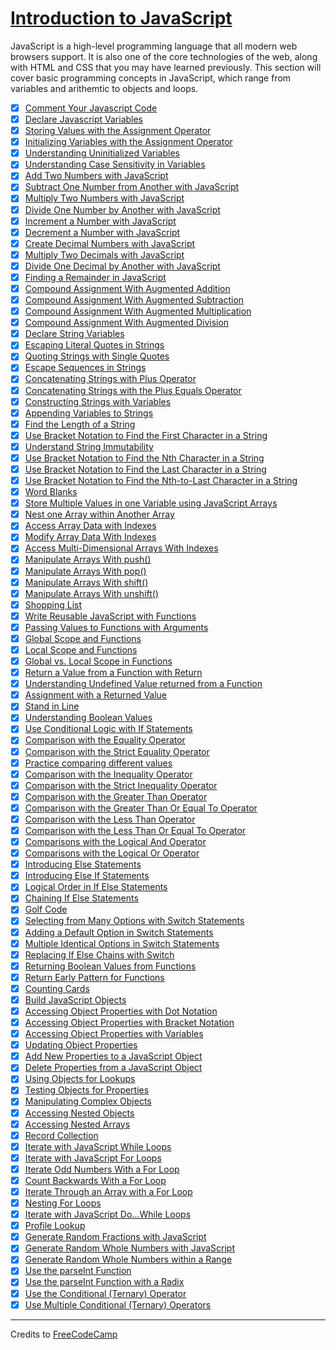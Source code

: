 # [Introduction to JavaScript](https://learn.freecodecamp.org/javascript-algorithms-and-data-structures/basic-javascript/)

JavaScript is a high-level programming language that all modern web browsers support. It is also one of the core technologies of the web, along with HTML and CSS that you may have learned previously. This section will cover basic programming concepts in JavaScript, which range from variables and arithemtic to objects and loops.

- [x] [Comment Your Javascript Code](https://learn.freecodecamp.org/javascript-algorithms-and-data-structures/basic-javascript/comment-your-javascript-code)
- [x] [Declare Javascript Variables](https://learn.freecodecamp.org/javascript-algorithms-and-data-structures/basic-javascript/declare-javascript-variables)
- [x] [Storing Values with the Assignment Operator](https://learn.freecodecamp.org/javascript-algorithms-and-data-structures/basic-javascript/storing-values-with-the-assignment-operator)
- [x] [Initializing Variables with the Assignment Operator](https://learn.freecodecamp.org/javascript-algorithms-and-data-structures/basic-javascript/initializing-variables-with-the-assignment-operator)
- [x] [Understanding Uninitialized Variables](https://learn.freecodecamp.org/javascript-algorithms-and-data-structures/basic-javascript/understanding-uninitialized-variables)
- [x] [Understanding Case Sensitivity in Variables](https://learn.freecodecamp.org/javascript-algorithms-and-data-structures/basic-javascript/understanding-case-sensitivity-in-variables)
- [x] [Add Two Numbers with JavaScript](https://learn.freecodecamp.org/javascript-algorithms-and-data-structures/basic-javascript/add-two-numbers-with-javascript)
- [x] [Subtract One Number from Another with JavaScript](https://learn.freecodecamp.org/javascript-algorithms-and-data-structures/basic-javascript/subtract-one-number-from-another-with-javascript)
- [x] [Multiply Two Numbers with JavaScript](https://learn.freecodecamp.org/javascript-algorithms-and-data-structures/basic-javascript/multiply-two-numbers-with-javascript)
- [x] [Divide One Number by Another with JavaScript](https://learn.freecodecamp.org/javascript-algorithms-and-data-structures/basic-javascript/divide-one-number-by-another-with-javascript)
- [x] [Increment a Number with JavaScript](https://learn.freecodecamp.org/javascript-algorithms-and-data-structures/basic-javascript/increment-a-number-with-javascript)
- [x] [Decrement a Number with JavaScript](https://learn.freecodecamp.org/javascript-algorithms-and-data-structures/basic-javascript/decrement-a-number-with-javascript)
- [x] [Create Decimal Numbers with JavaScript](https://learn.freecodecamp.org/javascript-algorithms-and-data-structures/basic-javascript/create-decimal-numbers-with-javascript)
- [x] [Multiply Two Decimals with JavaScript](https://learn.freecodecamp.org/javascript-algorithms-and-data-structures/basic-javascript/multiply-two-decimals-with-javascript)
- [x] [Divide One Decimal by Another with JavaScript](https://learn.freecodecamp.org/javascript-algorithms-and-data-structures/basic-javascript/divide-one-decimal-by-another-with-javascript)
- [x] [Finding a Remainder in JavaScript](https://learn.freecodecamp.org/javascript-algorithms-and-data-structures/basic-javascript/finding-a-remainder-in-javascript)
- [x] [Compound Assignment With Augmented Addition](https://learn.freecodecamp.org/javascript-algorithms-and-data-structures/basic-javascript/compound-assignment-with-augmented-addition)
- [x] [Compound Assignment With Augmented Subtraction](https://learn.freecodecamp.org/javascript-algorithms-and-data-structures/basic-javascript/compound-assignment-with-augmented-subtraction)
- [x] [Compound Assignment With Augmented Multiplication](https://learn.freecodecamp.org/javascript-algorithms-and-data-structures/basic-javascript/compound-assignment-with-augmented-multiplication)
- [x] [Compound Assignment With Augmented Division](https://learn.freecodecamp.org/javascript-algorithms-and-data-structures/basic-javascript/compound-assignment-with-augmented-division)
- [x] [Declare String Variables](https://learn.freecodecamp.org/javascript-algorithms-and-data-structures/basic-javascript/declare-string-variables)
- [x] [Escaping Literal Quotes in Strings](https://learn.freecodecamp.org/javascript-algorithms-and-data-structures/basic-javascript/escaping-literal-quotes-in-strings)
- [x] [Quoting Strings with Single Quotes](https://learn.freecodecamp.org/javascript-algorithms-and-data-structures/basic-javascript/quoting-strings-with-single-quotes)
- [x] [Escape Sequences in Strings](https://learn.freecodecamp.org/javascript-algorithms-and-data-structures/basic-javascript/escape-sequences-in-strings/)
- [x] [Concatenating Strings with Plus Operator](https://learn.freecodecamp.org/javascript-algorithms-and-data-structures/basic-javascript/concatenating-strings-with-plus-operator)
- [x] [Concatenating Strings with the Plus Equals Operator](https://learn.freecodecamp.org/javascript-algorithms-and-data-structures/basic-javascript/concatenating-strings-with-the-plus-equals-operator)
- [x] [Constructing Strings with Variables](https://learn.freecodecamp.org/javascript-algorithms-and-data-structures/basic-javascript/constructing-strings-with-variables)
- [x] [Appending Variables to Strings](https://learn.freecodecamp.org/javascript-algorithms-and-data-structures/basic-javascript/appending-variables-to-strings)
- [x] [Find the Length of a String](https://learn.freecodecamp.org/javascript-algorithms-and-data-structures/basic-javascript/find-the-length-of-a-string)
- [x] [Use Bracket Notation to Find the First Character in a String](https://learn.freecodecamp.org/javascript-algorithms-and-data-structures/basic-javascript/use-bracket-notation-to-find-the-first-character-in-a-string)
- [x] [Understand String Immutability](https://learn.freecodecamp.org/javascript-algorithms-and-data-structures/basic-javascript/understand-string-immutability)
- [x] [Use Bracket Notation to Find the Nth Character in a String](https://learn.freecodecamp.org/javascript-algorithms-and-data-structures/basic-javascript/use-bracket-notation-to-find-the-nth-character-in-a-string)
- [x] [Use Bracket Notation to Find the Last Character in a String](https://learn.freecodecamp.org/javascript-algorithms-and-data-structures/basic-javascript/use-bracket-notation-to-find-the-last-character-in-a-string)
- [x] [Use Bracket Notation to Find the Nth-to-Last Character in a String](https://learn.freecodecamp.org/javascript-algorithms-and-data-structures/basic-javascript/use-bracket-notation-to-find-the-nth-to-last-character-in-a-string)
- [x] [Word Blanks](https://learn.freecodecamp.org/javascript-algorithms-and-data-structures/basic-javascript/word-blanks)
- [x] [Store Multiple Values in one Variable using JavaScript Arrays](https://learn.freecodecamp.org/javascript-algorithms-and-data-structures/basic-javascript/store-multiple-values-in-one-variable-using-javascript-arrays)
- [x] [Nest one Array within Another Array](https://learn.freecodecamp.org/javascript-algorithms-and-data-structures/basic-javascript/nest-one-array-within-another-array)
- [x] [Access Array Data with Indexes](https://learn.freecodecamp.org/javascript-algorithms-and-data-structures/basic-javascript/access-array-data-with-indexes)
- [x] [Modify Array Data With Indexes](https://learn.freecodecamp.org/javascript-algorithms-and-data-structures/basic-javascript/modify-array-data-with-indexes)
- [x] [Access Multi-Dimensional Arrays With Indexes](https://learn.freecodecamp.org/javascript-algorithms-and-data-structures/basic-javascript/access-multi-dimensional-arrays-with-indexes)
- [x] [Manipulate Arrays With push()](https://learn.freecodecamp.org/javascript-algorithms-and-data-structures/basic-javascript/manipulate-arrays-with-push)
- [x] [Manipulate Arrays With pop()](https://learn.freecodecamp.org/javascript-algorithms-and-data-structures/basic-javascript/manipulate-arrays-with-pop)
- [x] [Manipulate Arrays With shift()](https://learn.freecodecamp.org/javascript-algorithms-and-data-structures/basic-javascript/manipulate-arrays-with-shift)
- [x] [Manipulate Arrays With unshift()](https://learn.freecodecamp.org/javascript-algorithms-and-data-structures/basic-javascript/manipulate-arrays-with-unshift)
- [x] [Shopping List](https://learn.freecodecamp.org/javascript-algorithms-and-data-structures/basic-javascript/shopping-list)
- [x] [Write Reusable JavaScript with Functions](https://learn.freecodecamp.org/javascript-algorithms-and-data-structures/basic-javascript/write-reusable-javascript-with-functions)
- [x] [Passing Values to Functions with Arguments](https://learn.freecodecamp.org/javascript-algorithms-and-data-structures/basic-javascript/passing-values-to-functions-with-arguments)
- [x] [Global Scope and Functions](https://learn.freecodecamp.org/javascript-algorithms-and-data-structures/basic-javascript/global-scope-and-functions)
- [x] [Local Scope and Functions](https://learn.freecodecamp.org/javascript-algorithms-and-data-structures/basic-javascript/local-scope-and-functions)
- [x] [Global vs. Local Scope in Functions](https://learn.freecodecamp.org/javascript-algorithms-and-data-structures/basic-javascript/global-vs--local-scope-in-functions)
- [x] [Return a Value from a Function with Return](https://learn.freecodecamp.org/javascript-algorithms-and-data-structures/basic-javascript/return-a-value-from-a-function-with-return)
- [x] [Understanding Undefined Value returned from a Function](https://learn.freecodecamp.org/javascript-algorithms-and-data-structures/basic-javascript/understanding-undefined-value-returned-from-a-function)
- [x] [Assignment with a Returned Value](https://learn.freecodecamp.org/javascript-algorithms-and-data-structures/basic-javascript/assignment-with-a-returned-value)
- [x] [Stand in Line](https://learn.freecodecamp.org/javascript-algorithms-and-data-structures/basic-javascript/stand-in-line)
- [x] [Understanding Boolean Values](https://learn.freecodecamp.org/javascript-algorithms-and-data-structures/basic-javascript/understanding-boolean-values)
- [x] [Use Conditional Logic with If Statements](https://learn.freecodecamp.org/javascript-algorithms-and-data-structures/basic-javascript/use-conditional-logic-with-if-statements)
- [x] [Comparison with the Equality Operator](https://learn.freecodecamp.org/javascript-algorithms-and-data-structures/basic-javascript/comparison-with-the-equality-operator)
- [x] [Comparison with the Strict Equality Operator](https://learn.freecodecamp.org/javascript-algorithms-and-data-structures/basic-javascript/comparison-with-the-strict-equality-operator)
- [x] [Practice comparing different values](https://learn.freecodecamp.org/javascript-algorithms-and-data-structures/basic-javascript/practice-comparing-different-values)
- [x] [Comparison with the Inequality Operator](https://learn.freecodecamp.org/javascript-algorithms-and-data-structures/basic-javascript/comparison-with-the-inequality-operator)
- [x] [Comparison with the Strict Inequality Operator](https://learn.freecodecamp.org/javascript-algorithms-and-data-structures/basic-javascript/comparison-with-the-strict-inequality-operator)
- [x] [Comparison with the Greater Than Operator](https://learn.freecodecamp.org/javascript-algorithms-and-data-structures/basic-javascript/comparison-with-the-greater-than-operator)
- [x] [Comparison with the Greater Than Or Equal To Operator](https://learn.freecodecamp.org/javascript-algorithms-and-data-structures/basic-javascript/comparison-with-the-greater-than-or-equal-to-operator)
- [x] [Comparison with the Less Than Operator](https://learn.freecodecamp.org/javascript-algorithms-and-data-structures/basic-javascript/comparison-with-the-less-than-operator)
- [x] [Comparison with the Less Than Or Equal To Operator](https://learn.freecodecamp.org/javascript-algorithms-and-data-structures/basic-javascript/comparison-with-the-less-than-or-equal-to-operator)
- [x] [Comparisons with the Logical And Operator](https://learn.freecodecamp.org/javascript-algorithms-and-data-structures/basic-javascript/comparisons-with-the-logical-and-operator)
- [x] [Comparisons with the Logical Or Operator](https://learn.freecodecamp.org/javascript-algorithms-and-data-structures/basic-javascript/comparisons-with-the-logical-or-operator)
- [x] [Introducing Else Statements](https://learn.freecodecamp.org/javascript-algorithms-and-data-structures/basic-javascript/introducing-else-statements)
- [x] [Introducing Else If Statements](https://learn.freecodecamp.org/javascript-algorithms-and-data-structures/basic-javascript/introducing-else-if-statements)
- [x] [Logical Order in If Else Statements](https://learn.freecodecamp.org/javascript-algorithms-and-data-structures/basic-javascript/logical-order-in-if-else-statements)
- [x] [Chaining If Else Statements](https://learn.freecodecamp.org/javascript-algorithms-and-data-structures/basic-javascript/chaining-if-else-statements)
- [x] [Golf Code](https://learn.freecodecamp.org/javascript-algorithms-and-data-structures/basic-javascript/golf-code)
- [x] [Selecting from Many Options with Switch Statements](https://learn.freecodecamp.org/javascript-algorithms-and-data-structures/basic-javascript/selecting-from-many-options-with-switch-statements)
- [x] [Adding a Default Option in Switch Statements](https://learn.freecodecamp.org/javascript-algorithms-and-data-structures/basic-javascript/adding-a-default-option-in-switch-statements)
- [x] [Multiple Identical Options in Switch Statements](https://learn.freecodecamp.org/javascript-algorithms-and-data-structures/basic-javascript/multiple-identical-options-in-switch-statements)
- [x] [Replacing If Else Chains with Switch](https://learn.freecodecamp.org/javascript-algorithms-and-data-structures/basic-javascript/replacing-if-else-chains-with-switch)
- [x] [Returning Boolean Values from Functions](https://learn.freecodecamp.org/javascript-algorithms-and-data-structures/basic-javascript/returning-boolean-values-from-functions)
- [x] [Return Early Pattern for Functions](https://learn.freecodecamp.org/javascript-algorithms-and-data-structures/basic-javascript/return-early-pattern-for-functions)
- [x] [Counting Cards](https://learn.freecodecamp.org/javascript-algorithms-and-data-structures/basic-javascript/counting-cards)
- [x] [Build JavaScript Objects](https://learn.freecodecamp.org/javascript-algorithms-and-data-structures/basic-javascript/build-javascript-objects)
- [x] [Accessing Object Properties with Dot Notation](https://learn.freecodecamp.org/javascript-algorithms-and-data-structures/basic-javascript/accessing-object-properties-with-dot-notation)
- [x] [Accessing Object Properties with Bracket Notation](https://learn.freecodecamp.org/javascript-algorithms-and-data-structures/basic-javascript/accessing-object-properties-with-bracket-notation)
- [x] [Accessing Object Properties with Variables](https://learn.freecodecamp.org/javascript-algorithms-and-data-structures/basic-javascript/accessing-object-properties-with-variables)
- [x] [Updating Object Properties](https://learn.freecodecamp.org/javascript-algorithms-and-data-structures/basic-javascript/updating-object-properties)
- [x] [Add New Properties to a JavaScript Object](https://learn.freecodecamp.org/javascript-algorithms-and-data-structures/basic-javascript/add-new-properties-to-a-javascript-object)
- [x] [Delete Properties from a JavaScript Object](https://learn.freecodecamp.org/javascript-algorithms-and-data-structures/basic-javascript/delete-properties-from-a-javascript-object)
- [x] [Using Objects for Lookups](https://learn.freecodecamp.org/javascript-algorithms-and-data-structures/basic-javascript/using-objects-for-lookups)
- [x] [Testing Objects for Properties](https://learn.freecodecamp.org/javascript-algorithms-and-data-structures/basic-javascript/testing-objects-for-properties)
- [x] [Manipulating Complex Objects](https://learn.freecodecamp.org/javascript-algorithms-and-data-structures/basic-javascript/manipulating-complex-objects)
- [x] [Accessing Nested Objects](https://learn.freecodecamp.org/javascript-algorithms-and-data-structures/basic-javascript/accessing-nested-objects)
- [x] [Accessing Nested Arrays](https://learn.freecodecamp.org/javascript-algorithms-and-data-structures/basic-javascript/accessing-nested-arrays)
- [x] [Record Collection](https://learn.freecodecamp.org/javascript-algorithms-and-data-structures/basic-javascript/record-collection)
- [x] [Iterate with JavaScript While Loops](https://learn.freecodecamp.org/javascript-algorithms-and-data-structures/basic-javascript/iterate-with-javascript-while-loops)
- [x] [Iterate with JavaScript For Loops](https://learn.freecodecamp.org/javascript-algorithms-and-data-structures/basic-javascript/iterate-with-javascript-for-loops)
- [x] [Iterate Odd Numbers With a For Loop](https://learn.freecodecamp.org/javascript-algorithms-and-data-structures/basic-javascript/iterate-odd-numbers-with-a-for-loop)
- [x] [Count Backwards With a For Loop](https://learn.freecodecamp.org/javascript-algorithms-and-data-structures/basic-javascript/count-backwards-with-a-for-loop)
- [x] [Iterate Through an Array with a For Loop](https://learn.freecodecamp.org/javascript-algorithms-and-data-structures/basic-javascript/iterate-through-an-array-with-a-for-loop)
- [x] [Nesting For Loops](https://learn.freecodecamp.org/javascript-algorithms-and-data-structures/basic-javascript/nesting-for-loops)
- [x] [Iterate with JavaScript Do...While Loops](https://learn.freecodecamp.org/javascript-algorithms-and-data-structures/basic-javascript/iterate-with-javascript-do---while-loops)
- [x] [Profile Lookup](https://learn.freecodecamp.org/javascript-algorithms-and-data-structures/basic-javascript/profile-lookup)
- [x] [Generate Random Fractions with JavaScript](https://learn.freecodecamp.org/javascript-algorithms-and-data-structures/basic-javascript/generate-random-fractions-with-javascript)
- [x] [Generate Random Whole Numbers with JavaScript](https://learn.freecodecamp.org/javascript-algorithms-and-data-structures/basic-javascript/generate-random-whole-numbers-with-javascript)
- [x] [Generate Random Whole Numbers within a Range](https://learn.freecodecamp.org/javascript-algorithms-and-data-structures/basic-javascript/generate-random-whole-numbers-within-a-range)
- [x] [Use the parseInt Function](https://learn.freecodecamp.org/javascript-algorithms-and-data-structures/basic-javascript/use-the-parseint-function)
- [x] [Use the parseInt Function with a Radix](https://learn.freecodecamp.org/javascript-algorithms-and-data-structures/basic-javascript/use-the-parseint-function-with-a-radix)
- [x] [Use the Conditional (Ternary) Operator](https://learn.freecodecamp.org/javascript-algorithms-and-data-structures/basic-javascript/use-the-conditional-ternary-operator)
- [x] [Use Multiple Conditional (Ternary) Operators](https://learn.freecodecamp.org/javascript-algorithms-and-data-structures/basic-javascript/use-multiple-conditional-ternary-operators)

---

Credits to [FreeCodeCamp](https://www.freecodecamp.org/)